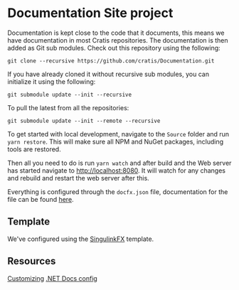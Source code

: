 # Documentation Site project

Documentation is kept close to the code that it documents, this means we have documentation in most Cratis repositories.
The documentation is then added as Git sub modules. Check out this repository using the following:

```shell
git clone --recursive https://github.com/cratis/Documentation.git
```

If you have already cloned it without recursive sub modules, you can initialize it using the following:

```shell
git submodule update --init --recursive
```

To pull the latest from all the repositories:

```shell
git submodule update --init --remote --recursive
```

To get started with local development, navigate to the `Source` folder and run `yarn restore`. This will make sure all NPM and NuGet packages, including
tools are restored.

Then all you need to do is run `yarn watch` and after build and the Web server has started navigate to [http://localhost:8080](http://localhost:8080).
It will watch for any changes and rebuild and restart the web server after this.

Everything is configured through the `docfx.json` file, documentation for the file can be found [here](https://dotnet.github.io/docfx/tutorial/docfx.exe_user_manual.html#3-docfxjson-format).

## Template

We've configured using the [SingulinkFX](https://github.com/Singulink/SingulinkFX) template.

## Resources

[Customizing](https://www.cazzulino.com/customize-docfx.html)
[.NET Docs config](https://github.com/dotnet/docs/blob/main/docfx.json)
